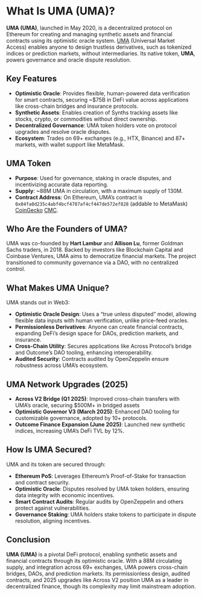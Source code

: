 # What Is UMA (UMA)?

**UMA (UMA)**, launched in May 2020, is a decentralized protocol on Ethereum for creating and managing synthetic assets and financial contracts using its optimistic oracle system. [UMA](https://uma.xyz/) (Universal Market Access) enables anyone to design trustless derivatives, such as tokenized indices or prediction markets, without intermediaries. Its native token, **UMA**, powers governance and oracle dispute resolution. 

## Key Features
- **Optimistic Oracle**: Provides flexible, human-powered data verification for smart contracts, securing ~$75B in DeFi value across applications like cross-chain bridges and insurance protocols.
- **Synthetic Assets**: Enables creation of Synths tracking assets like stocks, crypto, or commodities without direct ownership.
- **Decentralized Governance**: UMA token holders vote on protocol upgrades and resolve oracle disputes.
- **Ecosystem**: Trades on 69+ exchanges (e.g., HTX, Binance) and 87+ markets, with wallet support like MetaMask.

## UMA Token
- **Purpose**: Used for governance, staking in oracle disputes, and incentivizing accurate data reporting.
- **Supply**: ~88M UMA in circulation, with a maximum supply of 130M.
- **Contract Address**: On Ethereum, UMA’s contract is `0x04fa0d235c4abf4bcf4787af4cf447de572ef828` (addable to MetaMask) [CoinGecko](https://www.coingecko.com/en/coins/uma) [CMC](https://coinmarketcap.com/currencies/uma/).

## Who Are the Founders of UMA?

UMA was co-founded by **Hart Lambur** and **Allison Lu**, former Goldman Sachs traders, in 2018. Backed by investors like Blockchain Capital and Coinbase Ventures, UMA aims to democratize financial markets. The project transitioned to community governance via a DAO, with no centralized control.

## What Makes UMA Unique?

UMA stands out in Web3:
- **Optimistic Oracle Design**: Uses a “true unless disputed” model, allowing flexible data inputs with human verification, unlike price-feed oracles.
- **Permissionless Derivatives**: Anyone can create financial contracts, expanding DeFi’s design space for DAOs, prediction markets, and insurance.
- **Cross-Chain Utility**: Secures applications like Across Protocol’s bridge and Outcome’s DAO tooling, enhancing interoperability.
- **Audited Security**: Contracts audited by OpenZeppelin ensure robustness across UMA’s ecosystem.

## UMA Network Upgrades (2025)
- **Across V2 Bridge (Q1 2025)**: Improved cross-chain transfers with UMA’s oracle, securing $500M+ in bridged assets 
- **Optimistic Governor V3 (March 2025)**: Enhanced DAO tooling for customizable governance, adopted by 10+ protocols.
- **Outcome Finance Expansion (June 2025)**: Launched new synthetic indices, increasing UMA’s DeFi TVL by 12%.

## How Is UMA Secured?

UMA and its token are secured through:
- **Ethereum PoS**: Leverages Ethereum’s Proof-of-Stake for transaction and contract security.
- **Optimistic Oracle**: Disputes resolved by UMA token holders, ensuring data integrity with economic incentives.
- **Smart Contract Audits**: Regular audits by OpenZeppelin and others protect against vulnerabilities.
- **Governance Staking**: UMA holders stake tokens to participate in dispute resolution, aligning incentives.

## Conclusion

**UMA (UMA)** is a pivotal DeFi protocol, enabling synthetic assets and financial contracts through its optimistic oracle. With a 88M circulating supply, and integration across 69+ exchanges, UMA powers cross-chain bridges, DAOs, and prediction markets. Its permissionless design, audited contracts, and 2025 upgrades like Across V2 position UMA as a leader in decentralized finance, though its complexity may limit mainstream adoption.